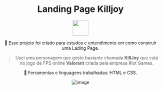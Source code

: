 <div align="center">

# Landing Page Killjoy

<img height="50em" src="https://user-images.githubusercontent.com/89486510/227387630-494d7216-c122-4757-8a3e-49deabdea7a3.png" />


:yellow_heart: Esse projeto foi criado para estudos e entendimento em como construir uma Lading Page.

> Usei uma personagem que gosto bastante chamada **KillJoy** que está no jogo de FPS online **Valorant** criada pela empresa Riot Games.

:yellow_heart: Ferramentas e linguagens trabalhadas:
HTML e CSS.

![image](https://user-images.githubusercontent.com/89486510/227386410-bae79c46-deac-48f9-9acd-ee2ec30f131c.png)
  </div>
